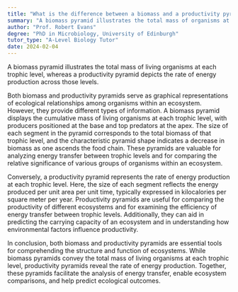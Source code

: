 ```yaml
---
title: "What is the difference between a biomass and a productivity pyramid?"
summary: "A biomass pyramid illustrates the total mass of organisms at each trophic level, whereas a productivity pyramid displays the rate of energy production across those levels."
author: "Prof. Robert Evans"
degree: "PhD in Microbiology, University of Edinburgh"
tutor_type: "A-Level Biology Tutor"
date: 2024-02-04
---
```


A biomass pyramid illustrates the total mass of living organisms at each trophic level, whereas a productivity pyramid depicts the rate of energy production across those levels.

Both biomass and productivity pyramids serve as graphical representations of ecological relationships among organisms within an ecosystem. However, they provide different types of information. A biomass pyramid displays the cumulative mass of living organisms at each trophic level, with producers positioned at the base and top predators at the apex. The size of each segment in the pyramid corresponds to the total biomass of that trophic level, and the characteristic pyramid shape indicates a decrease in biomass as one ascends the food chain. These pyramids are valuable for analyzing energy transfer between trophic levels and for comparing the relative significance of various groups of organisms within an ecosystem.

Conversely, a productivity pyramid represents the rate of energy production at each trophic level. Here, the size of each segment reflects the energy produced per unit area per unit time, typically expressed in kilocalories per square meter per year. Productivity pyramids are useful for comparing the productivity of different ecosystems and for examining the efficiency of energy transfer between trophic levels. Additionally, they can aid in predicting the carrying capacity of an ecosystem and in understanding how environmental factors influence productivity.

In conclusion, both biomass and productivity pyramids are essential tools for comprehending the structure and function of ecosystems. While biomass pyramids convey the total mass of living organisms at each trophic level, productivity pyramids reveal the rate of energy production. Together, these pyramids facilitate the analysis of energy transfer, enable ecosystem comparisons, and help predict ecological outcomes.
    